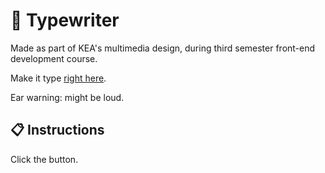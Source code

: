 # 📇 Typewriter

Made as part of KEA's multimedia design, during third semester front-end development course.

Make it type [right here](https://malthesers.github.io/typewriter/).

Ear warning: might be loud.

## 📋 Instructions

Click the button.
